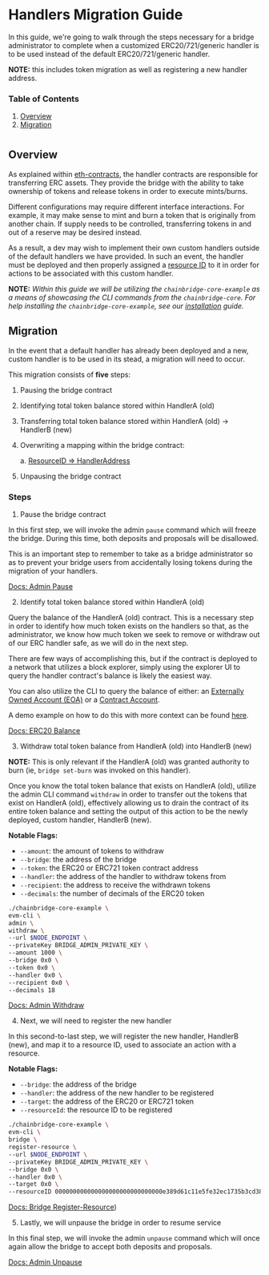# Handlers Migration Guide

In this guide, we're going to walk through the steps necessary for a bridge administrator to complete when a customized ERC20/721/generic handler is to be used instead of the default ERC20/721/generic handler.

**NOTE:** this includes token migration as well as registering a new handler address. 

### Table of Contents

1. [Overview](#overview)
2. [Migration](#migration)
#
## Overview
As explained within [eth-contracts](../chains/eth-contracts.md), the handler contracts are responsible for transferring ERC assets. They provide the bridge with the ability to take ownership of tokens and release tokens in order to execute mints/burns.

Different configurations may require different interface interactions. For example, it may make sense to mint and burn a token that is originally from another chain. If supply needs to be controlled, transferring tokens in and out of a reserve may be desired instead.

As a result, a dev may wish to implement their own custom handlers outside of the default handlers we have provided. In such an event, the handler must be deployed and then properly assigned a [resource ID](../spec.md#resource-id) to it in order for actions to be associated with this custom handler.

**NOTE:** _Within this guide we will be utilizing the `chainbridge-core-example` as a means of showcasing the CLI commands from the `chainbridge-core`. For help installing the `chainbridge-core-example`, see our [installation](../installation.md) guide._
&nbsp;  
## Migration
In the event that a default handler has already been deployed and a new, custom handler is to be used in its stead, a migration will need to occur.

This migration consists of **five** steps:
1. Pausing the bridge contract
2. Identifying total token balance stored within HandlerA (old)
3. Transferring total token balance stored within HandlerA (old) -> HandlerB (new)
4. Overwriting a mapping within the bridge contract: 

    a. [ResourceID => HandlerAddress](https://github.com/ChainSafe/chainbridge-solidity/blob/master/contracts/Bridge.sol#L40)
&nbsp;  
5. Unpausing the bridge contract
### Steps
1. Pause the bridge contract

In this first step, we will invoke the admin `pause` command which will freeze the bridge. During this time, both deposits and proposals will be disallowed. 

This is an important step to remember to take as a bridge administrator so as to prevent your bridge users from accidentally losing tokens during the migration of your handlers.

[Docs: Admin Pause](https://github.com/ChainSafe/chainbridge-core/blob/main/README.md#pause)

2. Identify total token balance stored within HandlerA (old)

Query the balance of the HandlerA (old) contract. This is a necessary step in order to identify how much token exists on the handlers so that, as the administrator, we know how much token we seek to remove or withdraw out of our ERC handler safe, as we will do in the next step.

There are few ways of accomplishing this, but if the contract is deployed to a network that utilizes a block explorer, simply using the explorer UI to query the handler contract's balance is likely the easiest way.

You can also utilize the CLI to query the balance of either: an [Externally Owned Account (EOA)](https://ethdocs.org/en/latest/contracts-and-transactions/account-types-gas-and-transactions.html) or a [Contract Account](https://ethdocs.org/en/latest/contracts-and-transactions/account-types-gas-and-transactions.html#contract-accounts). 

A demo example on how to do this with more context can be found [here](../transfer-and-balances.md#query-balances).

[Docs: ERC20 Balance](https://github.com/ChainSafe/chainbridge-core/blob/main/README.md#balance)

3. Withdraw total token balance from HandlerA (old) into HandlerB (new)

**NOTE:** This is only relevant if the HandlerA (old) was granted authority to burn (ie, `bridge set-burn` was invoked on this handler).

Once you know the total token balance that exists on HandlerA (old), utilize the admin CLI command `withdraw` in order to transfer out the tokens that exist on HandlerA (old), effectively allowing us to drain the contract of its entire token balance and setting the output of this action to be the newly deployed, custom handler, HandlerB (new).

**Notable Flags:**
- `--amount`: the amount of tokens to withdraw
- `--bridge`: the address of the bridge
- `--token`: the ERC20 or ERC721 token contract address
- `--handler`: the address of the handler to withdraw tokens from
- `--recipient`: the address to receive the withdrawn tokens
- `--decimals`: the number of decimals of the ERC20 token
```bash
./chainbridge-core-example \
evm-cli \
admin \
withdraw \
--url $NODE_ENDPOINT \
--privateKey BRIDGE_ADMIN_PRIVATE_KEY \
--amount 1000 \
--bridge 0x0 \
--token 0x0 \
--handler 0x0 \
--recipient 0x0 \
--decimals 18
```

[Docs: Admin Withdraw](https://github.com/ChainSafe/chainbridge-core/blob/main/README.md#withdraw)

4. Next, we will need to register the new handler

In this second-to-last step, we will register the new handler, HandlerB (new), and map it to a resource ID, used to associate an action with a resource.

**Notable Flags:**
- `--bridge`: the address of the bridge
- `--handler`: the address of the new handler to be registered
- `--target`: the address of the ERC20 or ERC721 token
- `--resourceId`: the resource ID to be registered
```bash
./chainbridge-core-example \
evm-cli \
bridge \
register-resource \
--url $NODE_ENDPOINT \
--privateKey BRIDGE_ADMIN_PRIVATE_KEY \
--bridge 0x0 \
--handler 0x0 \
--target 0x0 \
--resourceID 000000000000000000000000000000e389d61c11e5fe32ec1735b3cd38c69500
```

[Docs: Bridge Register-Resource](https://github.com/ChainSafe/chainbridge-core/blob/main/README.md#register-resource))

5. Lastly, we will unpause the bridge in order to resume service

In this final step, we will invoke the admin `unpause` command which will once again allow the bridge to accept both deposits and proposals.

[Docs: Admin Unpause](https://github.com/ChainSafe/chainbridge-core/blob/main/README.md#unpause)
